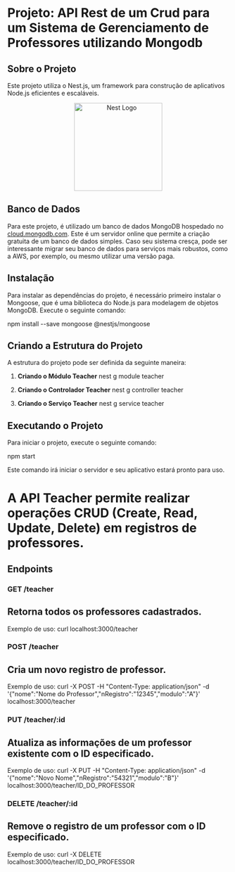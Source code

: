 # Projeto: API Rest de um Crud para um Sistema de Gerenciamento de Professores utilizando Mongodb

## Sobre o Projeto
Este projeto utiliza o Nest.js, um framework para construção de aplicativos Node.js eficientes e escaláveis.

<p align="center">
  <a href="http://nestjs.com/" target="blank"><img src="https://nestjs.com/img/logo-small.svg" width="200" alt="Nest Logo" /></a>
</p>

## Banco de Dados
Para este projeto, é utilizado um banco de dados MongoDB hospedado no [cloud.mongodb.com](http://cloud.mongodb.com). Este é um servidor online que permite a criação gratuita de um banco de dados simples. Caso seu sistema cresça, pode ser interessante migrar seu banco de dados para serviços mais robustos, como a AWS, por exemplo, ou mesmo utilizar uma versão paga.

## Instalação
Para instalar as dependências do projeto, é necessário primeiro instalar o Mongoose, que é uma biblioteca do Node.js para modelagem de objetos MongoDB. Execute o seguinte comando:

npm install --save mongoose @nestjs/mongoose

## Criando a Estrutura do Projeto
A estrutura do projeto pode ser definida da seguinte maneira:

1. **Criando o Módulo Teacher**
nest g module teacher

2. **Criando o Controlador Teacher**
nest g controller teacher

3. **Criando o Serviço Teacher**
nest g service teacher

## Executando o Projeto
Para iniciar o projeto, execute o seguinte comando:

npm start

Este comando irá iniciar o servidor e seu aplicativo estará pronto para uso.






# A API Teacher permite realizar operações CRUD (Create, Read, Update, Delete) em registros de professores.

## Endpoints

### GET /teacher

## Retorna todos os professores cadastrados.

Exemplo de uso:
curl localhost:3000/teacher

### POST /teacher

## Cria um novo registro de professor.

Exemplo de uso:
curl -X POST -H "Content-Type: application/json" -d '{"nome":"Nome do Professor","nRegistro":"12345","modulo":"A"}' localhost:3000/teacher

### PUT /teacher/:id

## Atualiza as informações de um professor existente com o ID especificado.

Exemplo de uso:
curl -X PUT -H "Content-Type: application/json" -d '{"nome":"Novo Nome","nRegistro":"54321","modulo":"B"}' localhost:3000/teacher/ID_DO_PROFESSOR

### DELETE /teacher/:id

## Remove o registro de um professor com o ID especificado.

Exemplo de uso:
curl -X DELETE localhost:3000/teacher/ID_DO_PROFESSOR
